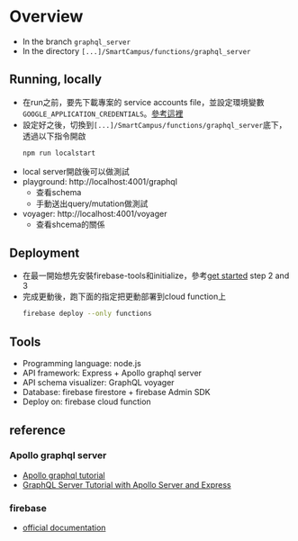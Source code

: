 # Overview
- In the branch `graphql_server`
- In the directory `[...]/SmartCampus/functions/graphql_server`

## Running, locally
- 在run之前，要先下載專案的 service accounts file，並設定環境變數`GOOGLE_APPLICATION_CREDENTIALS`。[參考這裡](https://firebase.google.com/docs/admin/setup#initialize-sdk)
- 設定好之後，切換到`[...]/SmartCampus/functions/graphql_server`底下，透過以下指令開啟
  ```bash
  npm run localstart
  ```
- local server開啟後可以做測試
- playground: http://localhost:4001/graphql
  - 查看schema
  - 手動送出query/mutation做測試
- voyager: http://localhost:4001/voyager
  - 查看shcema的關係

## Deployment
- 在最一開始想先安裝firebase-tools和initialize，參考[get started](https://firebase.google.com/docs/functions/get-started) step 2 and 3
- 完成更動後，跑下面的指定把更動部署到cloud function上
  ```bash
  firebase deploy --only functions
  ```

## Tools
- Programming language: node.js
- API framework: Express + Apollo graphql server
- API schema visualizer: GraphQL voyager
- Database: firebase firestore + firebase Admin SDK
- Deploy on: firebase cloud function

## reference

### Apollo graphql server

- [Apollo graphql tutorial](https://www.apollographql.com/docs/tutorial/introduction/)
- [GraphQL Server Tutorial with Apollo Server and Express](https://www.robinwieruch.de/graphql-apollo-server-tutorial)

### firebase
- [official documentation](https://firebase.google.com/docs)
